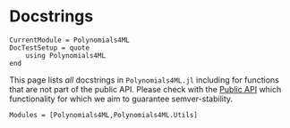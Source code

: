 # Docstrings 

```@meta
CurrentModule = Polynomials4ML
DocTestSetup = quote
    using Polynomials4ML
end
```

This page lists *all* docstrings in `Polynomials4ML.jl` including for functions that are not part of the public API. Please check with the [Public API](@ref) which functionality for which we aim to guarantee semver-stability.

```@autodocs
Modules = [Polynomials4ML,Polynomials4ML.Utils]
```
